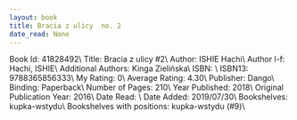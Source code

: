 ```yaml
---
layout: book
title: Bracia z ulicy  no. 2
date_read: None
---
```


Book Id: 41828492\ 
Title: Bracia z ulicy #2\ 
Author: ISHIE Hachi\ 
Author l-f: Hachi, ISHIE\ 
Additional Authors: Kinga Zielińska\ 
ISBN: \ 
ISBN13: 9788365856333\ 
My Rating: 0\ 
Average Rating: 4.30\ 
Publisher: Dango\ 
Binding: Paperback\ 
Number of Pages: 210\ 
Year Published: 2018\ 
Original Publication Year: 2016\ 
Date Read: \ 
Date Added: 2019/07/30\ 
Bookshelves: kupka-wstydu\ 
Bookshelves with positions: kupka-wstydu (#9)\ 

